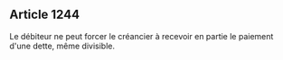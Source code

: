 Article 1244
----
Le débiteur ne peut forcer le créancier à recevoir en partie le paiement d'une
dette, même divisible.
